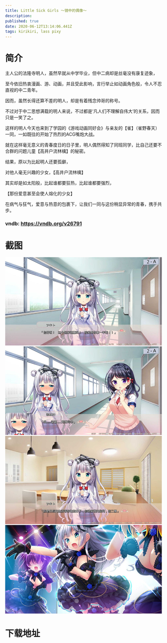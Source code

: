 ```yaml
---
title: Little Sick Girls ～镜中的偶像～
description: 
published: true
date: 2020-06-12T13:14:06.441Z
tags: kirikiri, lass pixy
---
```


# 简介
主人公的法隆寺明人，虽然早就从中学毕业，但中二病却是丝毫没有康复迹象，

至今依旧热衷漫画、游、动画，并且受此影响，言行举止如动画角色般，令人不忍直视的中二青年。

因而，虽然长得还算不差的明人，却是有着残念帅哥的称号。

不过对于中二思想满载的明人来说，不过都是‘凡人们不理解自伟大’的关系，因而只是一笑了之。

这样的明人今天也来到了学园的《游戏动画同好会》与亲友的【雀】（雀野春天）一同，一如既往的开始了热烈的ACG嘴炮大战。

就在这样毫无意义的青春度日的日子里，明人偶然得知了同班同学，比自己还要不合群的问题儿童【高井户流林檎】的秘密。


结果，原以为比起明人还要孤僻，

对他人毫无兴趣的少女，【高井户流林檎】

其实却是如太阳般，比起谁都要狂热，比起谁都要强烈，

【那份爱意甚至会使人熔化的少女】

在病气与狂气，爱意与热意的包裹下，让我们一同与这份稍显异常的青春，携手共步。

### vndb: https://vndb.org/v26791

# 截图
![1.jpg](/pic/littlesickgirls/镜中的偶像/1.jpg)
![2.jpg](/pic/littlesickgirls/镜中的偶像/2.jpg)
![3.jpg](/pic/littlesickgirls/镜中的偶像/3.jpg)
![4.jpg](/pic/littlesickgirls/镜中的偶像/4.jpg)

# 下载地址